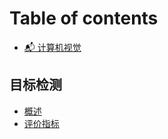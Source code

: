 # Table of contents

* [📬 计算机视觉](README.md)

## 目标检测

* [概述](mu-biao-jian-ce/gai-shu.md)
* [评价指标](mu-biao-jian-ce/ping-jia-zhi-biao.md)
